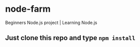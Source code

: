 # node-farm
Beginners Node.js project | Learning Node.js

## Just clone this repo and type ``` npm install ```
